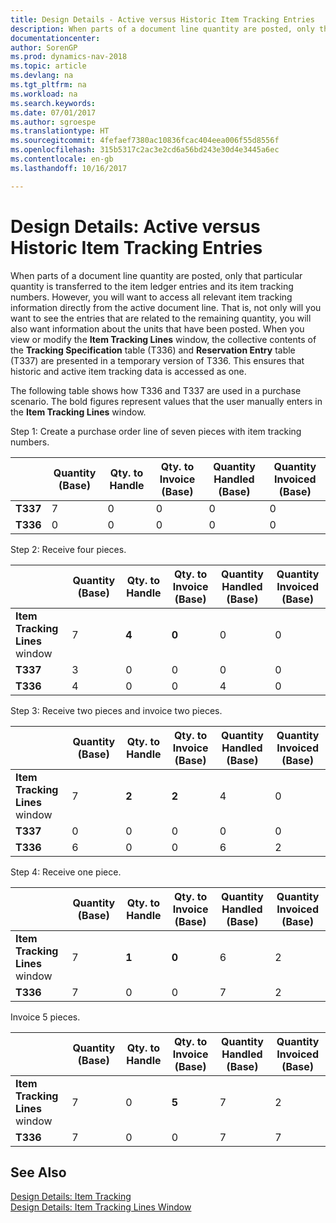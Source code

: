 ```yaml
---
title: Design Details - Active versus Historic Item Tracking Entries
description: When parts of a document line quantity are posted, only that particular quantity is transferred to the item ledger entries and its item tracking numbers. However, you will want to access all relevant item tracking information directly from the active document line. That is, not only will you want to see the entries that are related to the remaining quantity, you will also want information about the units that have been posted. When you view or modify the **Item Tracking Lines** window, the collective contents of the **Tracking Specification** table (T336) and **Reservation Entry** table (T337) are presented in a temporary version of T336. This ensures that historic and active item tracking data is accessed as one.
documentationcenter: 
author: SorenGP
ms.prod: dynamics-nav-2018
ms.topic: article
ms.devlang: na
ms.tgt_pltfrm: na
ms.workload: na
ms.search.keywords: 
ms.date: 07/01/2017
ms.author: sgroespe
ms.translationtype: HT
ms.sourcegitcommit: 4fefaef7380ac10836fcac404eea006f55d8556f
ms.openlocfilehash: 315b5317c2ac3e2cd6a56bd243e30d4e3445a6ec
ms.contentlocale: en-gb
ms.lasthandoff: 10/16/2017

---
```

# <a name="design-details-active-versus-historic-item-tracking-entries"></a>Design Details: Active versus Historic Item Tracking Entries
When parts of a document line quantity are posted, only that particular quantity is transferred to the item ledger entries and its item tracking numbers. However, you will want to access all relevant item tracking information directly from the active document line. That is, not only will you want to see the entries that are related to the remaining quantity, you will also want information about the units that have been posted. When you view or modify the **Item Tracking Lines** window, the collective contents of the **Tracking Specification** table (T336) and **Reservation Entry** table (T337) are presented in a temporary version of T336. This ensures that historic and active item tracking data is accessed as one.  

 The following table shows how T336 and T337 are used in a purchase scenario. The bold figures represent values that the user manually enters in the **Item Tracking Lines** window.  

 Step 1: Create a purchase order line of seven pieces with item tracking numbers.  

||**Quantity (Base)**|**Qty. to Handle**|**Qty. to Invoice (Base)**|**Quantity Handled (Base)**|**Quantity Invoiced (Base)**|  
|-|----------------------------------------------|--------------------------------------------|------------------------------------------------------|-------------------------------------------------------|--------------------------------------------------------|  
|**T337**|7|0|0|0|0|  
|**T336**|0|0|0|0|0|  

 Step 2: Receive four pieces.  

||**Quantity (Base)**|**Qty. to Handle**|**Qty. to Invoice (Base)**|**Quantity Handled (Base)**|**Quantity Invoiced (Base)**|  
|-|----------------------------------------------|--------------------------------------------|------------------------------------------------------|-------------------------------------------------------|--------------------------------------------------------|  
|**Item Tracking Lines** window|7|**4**|**0**|0|0|  
|**T337**|3|0|0|0|0|  
|**T336**|4|0|0|4|0|  

 Step 3: Receive two pieces and invoice two pieces.  

||**Quantity (Base)**|**Qty. to Handle**|**Qty. to Invoice (Base)**|**Quantity Handled (Base)**|**Quantity Invoiced (Base)**|  
|-|----------------------------------------------|--------------------------------------------|------------------------------------------------------|-------------------------------------------------------|--------------------------------------------------------|  
|**Item Tracking Lines** window|7|**2**|**2**|4|0|  
|**T337**|0|0|0|0|0|  
|**T336**|6|0|0|6|2|  

 Step 4: Receive one piece.  

||**Quantity (Base)**|**Qty. to Handle**|**Qty. to Invoice (Base)**|**Quantity Handled (Base)**|**Quantity Invoiced (Base)**|  
|-|----------------------------------------------|--------------------------------------------|------------------------------------------------------|-------------------------------------------------------|--------------------------------------------------------|  
|**Item Tracking Lines** window|7|**1**|**0**|6|2|  
|**T336**|7|0|0|7|2|  

 Invoice 5 pieces.  

||**Quantity (Base)**|**Qty. to Handle**|**Qty. to Invoice (Base)**|**Quantity Handled (Base)**|**Quantity Invoiced (Base)**|  
|-|----------------------------------------------|--------------------------------------------|------------------------------------------------------|-------------------------------------------------------|--------------------------------------------------------|  
|**Item Tracking Lines** window|7|0|**5**|7|2|  
|**T336**|7|0|0|7|7|  

## <a name="see-also"></a>See Also  
 [Design Details: Item Tracking](design-details-item-tracking.md)   
 [Design Details: Item Tracking Lines Window](design-details-item-tracking-lines-window.md)

